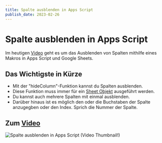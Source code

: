 ```yaml
---
title: Spalte ausblenden in Apps Script
publish_date: 2023-02-26
---
```


# Spalte ausblenden in Apps Script

Im heutigen [Video](https://youtu.be/q8TNZqaYaHs) geht es um das Ausblenden von Spalten mithilfe eines Makros in Apps Script und Google Sheets. 

## Das Wichtigste in Kürze

- Mit der "hideColumn"-Funktion kannst du Spalten ausblenden.
- Diese Funktion muss immer für ein [Sheet Objekt](https://youtu.be/1Gu1GCK2-iE) ausgeführt werden.
- Du kannst auch mehrere Spalten mit einmal ausblenden.
- Darüber hinaus ist es möglich den oder die Buchstaben der Spalte anzugegben oder den Index. Sprich die Nummer der Spalte.

## Zum [Video](https://youtu.be/q8TNZqaYaHs)

![Spalte ausblenden in Apps Script (Video Thumbnail!)](../thumbnails/Fertig443.jpg "Spalte ausblenden in Apps Script (Video Thumbnail!)")